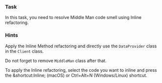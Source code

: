 ### Task

In this task, you need to resolve Middle Man code smell using Inline refactoring.


### Hints

<div class="hint" title="Refactoring hint">

Apply the Inline Method refactoring and directly use the `DataProvider` class in the `Client` class.

Do not forget to remove `MiddleMan` class after that.
</div>

<div class="hint" title="Shortcut for Inline refactoring">

To apply the Inline refactoring, select the code you want to inline and press the &shortcut:Inline; (macOS) or
Ctrl+Alt+N (Windows/Linux) shortcut.

</div>
